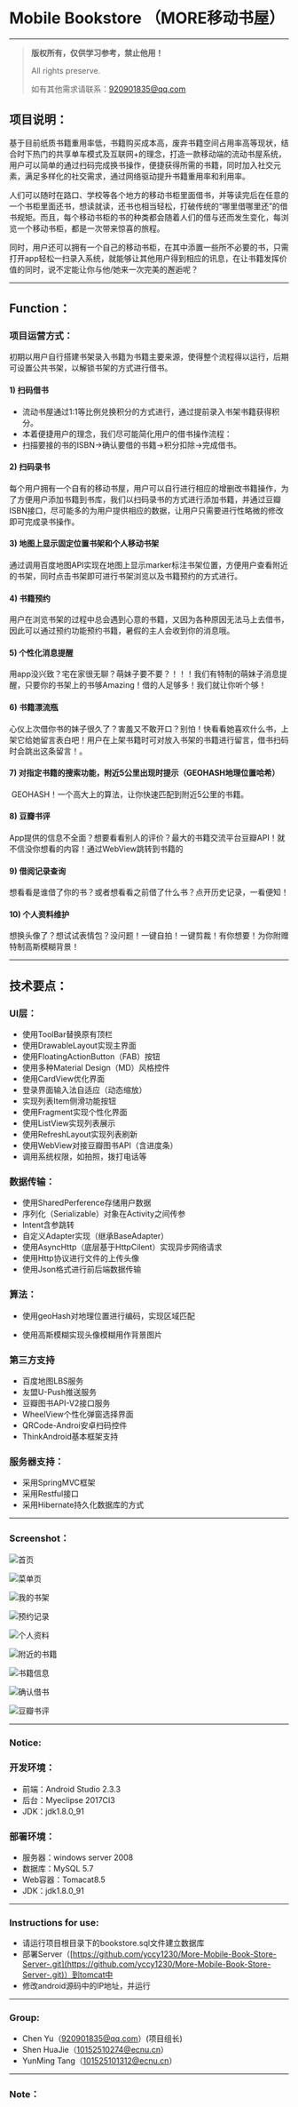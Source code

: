 # Mobile Bookstore （MORE移动书屋）

------

> **版权所有，仅供学习参考，禁止他用！**
>
> All rights preserve.
>
> 如有其他需求请联系：920901835@qq.com

## 项目说明：

​	基于目前纸质书籍重用率低，书籍购买成本高，废弃书籍空间占用率高等现状，结合时下热门的共享单车模式及互联网+的理念，打造一款移动端的流动书屋系统，用户可以简单的通过扫码完成换书操作，便捷获得所需的书籍，同时加入社交元素，满足多样化的社交需求，通过网络驱动提升书籍重用率和利用率。

​       人们可以随时在路口、学校等各个地方的移动书柜里面借书，并等读完后在任意的一个书柜里面还书，想读就读，还书也相当轻松，打破传统的“哪里借哪里还”的借书规矩。而且，每个移动书柜的书的种类都会随着人们的借与还而发生变化，每浏览一个移动书柜，都是一次带来惊喜的旅程。

​       同时，用户还可以拥有一个自己的移动书柜，在其中添置一些所不必要的书，只需打开app轻松一扫录入系统，就能够让其他用户得到相应的讯息，在让书籍发挥价值的同时，说不定能让你与他/她来一次完美的邂逅呢？

------

## Function：

### **项目运营方式：**

​	初期以用户自行搭建书架录入书籍为书籍主要来源，使得整个流程得以运行，后期可设置公共书架，以解锁书架的方式进行借书。

#### 1)    扫码借书

- 流动书屋通过1:1等比例兑换积分的方式进行，通过提前录入书架书籍获得积分。
- 本着便捷用户的理念，我们尽可能简化用户的借书操作流程：
- 扫描要接的书的ISBN->确认要借的书籍->积分扣除->完成借书。

#### 2)    扫码录书

​	每个用户拥有一个自有的移动书屋，用户可以自行进行相应的增删改书籍操作，为了方便用户添加书籍到书库，我们以扫码录书的方式进行添加书籍，并通过豆瓣ISBN接口，尽可能多的为用户提供相应的数据，让用户只需要进行性略微的修改即可完成录书操作。

#### 3)    地图上显示固定位置书架和个人移动书架

​	通过调用百度地图API实现在地图上显示marker标注书架位置，方便用户查看附近的书架，同时点击书架即可进行书架浏览以及书籍预约的方式进行。

#### 4)    书籍预约

​	用户在浏览书架的过程中总会遇到心意的书籍，又因为各种原因无法马上去借书，因此可以通过预约功能预约书籍，暑假的主人会收到你的消息哦。

#### 5)    个性化消息提醒

​	用app没兴致？宅在家很无聊？萌妹子要不要？！！！我们有特制的萌妹子消息提醒，只要你的书架上的书够Amazing！借的人足够多！我们就让你听个够！

#### 6)    书籍漂流瓶

​	心仪上次借你书的妹子很久了？害羞又不敢开口？别怕！快看看她喜欢什么书，上架它给她留言表白吧！用户在上架书籍时可对放入书架的书籍进行留言，借书扫码时会跳出这条留言！。

#### 7)    对指定书籍的搜索功能，附近5公里出现时提示（GEOHASH地理位置哈希）

​	GEOHASH！一个高大上的算法，让你快速匹配到附近5公里的书籍。

#### 8)    豆瓣书评

​	App提供的信息不全面？想要看看别人的评价？最大的书籍交流平台豆瓣API！就不信没你想看的内容！通过WebView跳转到书籍的

#### 9)  借阅记录查询

​	想看看是谁借了你的书？或者想看看之前借了什么书？点开历史记录，一看便知！

#### 10)  个人资料维护

​	想换头像了？想试试表情包？没问题！一键自拍！一键剪裁！有你想要！为你附赠特制高斯模糊背景！

------

## 技术要点：

### UI层：

- 使用ToolBar替换原有顶栏
- 使用DrawableLayout实现主界面
- 使用FloatingActionButton（FAB）按钮
- 使用多种Material Design（MD）风格控件
- 使用CardView优化界面
- 登录界面输入法自适应（动态缩放）
- 实现列表Item侧滑功能按钮
- 使用Fragment实现个性化界面
- 使用ListView实现列表展示
- 使用RefreshLayout实现列表刷新
- 使用WebView对接豆瓣图书API（含进度条）
- 调用系统权限，如拍照，拨打电话等

### **数据传输：**

- 使用SharedPerference存储用户数据
- 序列化（Serializable）对象在Activity之间传参
- Intent含参跳转
- 自定义Adapter实现（继承BaseAdapter）
- 使用AsyncHttp（底层基于HttpCilent）实现异步网络请求
- 使用Http协议进行文件的上传头像
- 使用Json格式进行前后端数据传输

### **算法：**

- 使用geoHash对地理位置进行编码，实现区域匹配


- 使用高斯模糊实现头像模糊用作背景图片

### **第三方支持**

- 百度地图LBS服务
- 友盟U-Push推送服务
- 豆瓣图书API-V2接口服务
- WheelView个性化弹窗选择界面
- QRCode-Androi安卓扫码控件
- ThinkAndroid基本框架支持

### **服务器支持：**

- 采用SpringMVC框架
- 采用Restful接口
- 采用Hibernate持久化数据库的方式

------

### Screenshot：

![首页](screen/main.jpg)





![菜单页](screen/menu.jpg)



![我的书架](screen/mybookstore.jpg)

![预约记录](screen/reversedinfo.jpg)

![个人资料](screen/personalinfo.jpg)

![附近的书籍](screen/nearbooks.jpg)

![书籍信息](screen/bookinfo.jpg)

![确认借书](screen/lendconfirm.jpg)

![豆瓣书评](screen/douban.jpg)

------

### Notice:

### 开发环境：

- 前端：Android Studio 2.3.3
- 后台：Myeclipse 2017CI3
- JDK：jdk1.8.0_91

### 部署环境：

- 服务器：windows server 2008
- 数据库：MySQL 5.7
- Web容器：Tomacat8.5
- JDK：jdk1.8.0_91

------

### Instructions for use:

-  请运行项目根目录下的bookstore.sql文件建立数据库
- 部署Server（[https://github.com/yccy1230/More-Mobile-Book-Store-Server-.git](https://github.com/yccy1230/More-Mobile-Book-Store-Server-.git)）到tomcat中
- 修改android源码中的IP地址，并运行

------

### Group:

- Chen Yu（920901835@qq.com）(项目组长)
- Shen HuaJie（10152510274@ecnu.cn）
- YunMing Tang（101525101312@ecnu.cn）

------

### Note：

